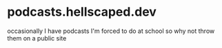 # podcasts.hellscaped.dev
occasionally I have podcasts I'm forced to do at school so why not throw them on a public site
